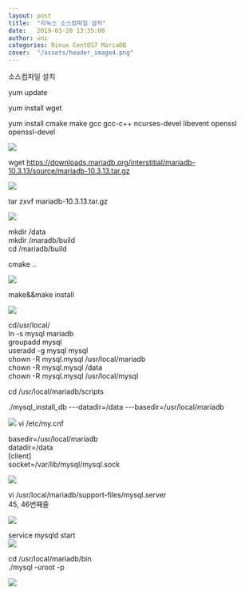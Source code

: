 ```yaml
---
layout: post
title:  "리눅스 소스컴파일 설치"
date:   2019-03-28 13:35:00
author: uni
categories: Rinux CentOS7 MariaDB
cover:  "/assets/header_image4.png"
---
```


소스컴파일 설치

yum update


yum install wget


yum install cmake make gcc gcc-c++ ncurses-devel libevent openssl openssl-devel
 
 
 <img  src="/assets/images/so1.jpg">

wget <a href="https://downloads.mariadb.org/interstitial/mariadb-10.3.13/source/mariadb-10.3.13.tar.gz"> https://downloads.mariadb.org/interstitial/mariadb-10.3.13/source/mariadb-10.3.13.tar.gz
 </a>
 
 
<img  src="/assets/images/so2.jpg">


tar zxvf mariadb-10.3.13.tar.gz


 <img  src="/assets/images/so3.jpg">

mkdir /data <br>
mkdir /maradb/build<br>
cd /mariadb/build<br>


cmake .. <br>
 
<img  src="/assets/images/so4.jpg">


make&&make install<br>
 
 
<img  src="/assets/images/so5.jpg">

cd/usr/local/<br>
ln -s mysql mariadb<br>
groupadd mysql<br>
useradd -g mysql mysql<br>
chown -R mysql.mysql /usr/local/mariadb<br>
chown -R mysql.mysql /data<br>
chown -R mysql.mysql /usr/local/mysql<br>



cd /usr/local/mariadb/scripts<br>

./mysql_install_db ---datadir=/data ---basedir=/usr/local/mariadb<br>
 
 <img  src="/assets/images/so6.jpg">
vi /etc/my.cnf<br>

basedir=/usr/local/mariadb<br>
datadir=/data<br>
[client]<br>
socket=/var/lib/mysql/mysql.sock<br>


 
<img  src="/assets/images/so7.jpg">

vi /usr/local/mariadb/support-files/mysql.server<br>
45, 46번째줄
 
<img  src="/assets/images/so8.jpg">

service mysqld start<br>
 <img  src="/assets/images/so9.jpg">


cd /usr/local/mariadb/bin<br>
./mysql -uroot -p


 <img  src="/assets/images/so10.jpg">





 






